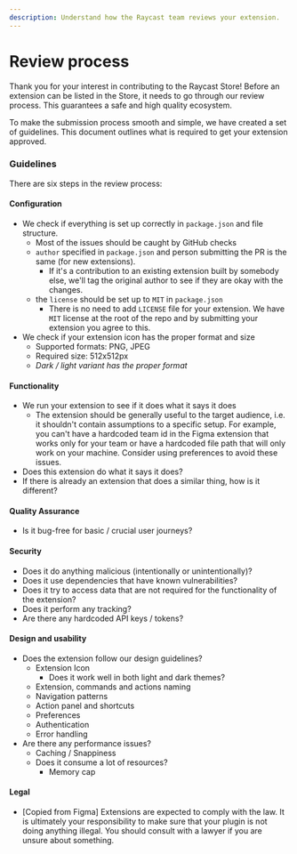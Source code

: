 ```yaml
---
description: Understand how the Raycast team reviews your extension.
---
```


# Review process

Thank you for your interest in contributing to the Raycast Store! Before an extension can be listed in the Store, it needs to go through our review process. This guarantees a safe and high quality ecosystem.

To make the submission process smooth and simple, we have created a set of guidelines. This document outlines what is required to get your extension approved.

### Guidelines

There are six steps in the review process:

#### Configuration

* We check if everything is set up correctly in `package.json` and file structure.
  * Most of the issues should be caught by GitHub checks
  * `author` specified in `package.json` and person submitting the PR is the same \(for new extensions\).
    * If it's a contribution to an existing extension built by somebody else, we'll tag the original author to see if they are okay with the changes.
  * the `license` should be set up to `MIT` in `package.json`
    * There is no need to add `LICENSE` file for your extension. We have `MIT` license at the root of the repo and by submitting your extension you agree to this.
* We check if your extension icon has the proper format and size
  * Supported formats: PNG, JPEG
  * Required size: 512x512px
  * _Dark / light variant has the proper format_

#### Functionality

* We run your extension to see if it does what it says it does
  * The extension should be generally useful to the target audience, i.e. it shouldn't contain assumptions to a specific setup. For example, you can't have a hardcoded team id in the Figma extension that works only for your team or have a hardcoded file path that will only work on your machine. Consider using preferences to avoid these issues.
* Does this extension do what it says it does?
* If there is already an extension that does a similar thing, how is it different?

#### Quality Assurance

* Is it bug-free for basic / crucial user journeys?

#### Security

* Does it do anything malicious \(intentionally or unintentionally\)?
* Does it use dependencies that have known vulnerabilities?
* Does it try to access data that are not required for the functionality of the extension?
* Does it perform any tracking?
* Are there any hardcoded API keys / tokens?

#### Design and usability

* Does the extension follow our design guidelines?
  * Extension Icon
    * Does it work well in both light and dark themes?
  * Extension, commands and actions naming
  * Navigation patterns
  * Action panel and shortcuts
  * Preferences
  * Authentication
  * Error handling
* Are there any performance issues?
  * Caching / Snappiness
  * Does it consume a lot of resources?
    * Memory cap

#### Legal

* \[Copied from Figma\] Extensions are expected to comply with the law. It is ultimately your responsibility to make sure that your plugin is not doing anything illegal. You should consult with a lawyer if you are unsure about something.

